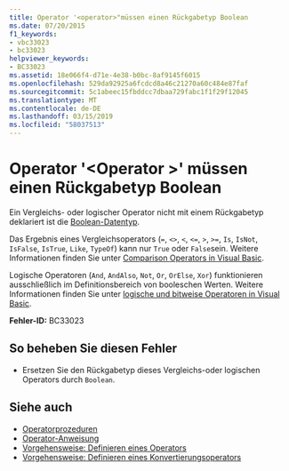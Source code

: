 ```yaml
---
title: Operator '<operator>"müssen einen Rückgabetyp Boolean
ms.date: 07/20/2015
f1_keywords:
- vbc33023
- bc33023
helpviewer_keywords:
- BC33023
ms.assetid: 18e066f4-d71e-4e38-b0bc-8af9145f6015
ms.openlocfilehash: 529da92925a6fcdcd8a46c21270a60c484e87faf
ms.sourcegitcommit: 5c1abeec15fbddcc7dbaa729fabc1f1f29f12045
ms.translationtype: MT
ms.contentlocale: de-DE
ms.lasthandoff: 03/15/2019
ms.locfileid: "58037513"
---
```

# <a name="operator-operator-must-have-a-return-type-of-boolean"></a>Operator '\<Operator >' müssen einen Rückgabetyp Boolean
Ein Vergleichs- oder logischer Operator nicht mit einem Rückgabetyp deklariert ist die [Boolean-Datentyp](../../visual-basic/language-reference/data-types/boolean-data-type.md).  
  
 Das Ergebnis eines Vergleichsoperators (`=`, `<>`, `<`, `<=`, `>`, `>=`, `Is`, `IsNot`, `IsFalse`, `IsTrue`, `Like`, `TypeOf`) kann nur `True` oder `False`sein. Weitere Informationen finden Sie unter [Comparison Operators in Visual Basic](../../visual-basic/programming-guide/language-features/operators-and-expressions/comparison-operators.md).  
  
 Logische Operatoren (`And`, `AndAlso`, `Not`, `Or`, `OrElse`, `Xor`) funktionieren ausschließlich im Definitionsbereich von booleschen Werten. Weitere Informationen finden Sie unter [logische und bitweise Operatoren in Visual Basic](../../visual-basic/programming-guide/language-features/operators-and-expressions/logical-and-bitwise-operators.md).  
  
 **Fehler-ID:** BC33023  
  
## <a name="to-correct-this-error"></a>So beheben Sie diesen Fehler  
  
-   Ersetzen Sie den Rückgabetyp dieses Vergleichs-oder logischen Operators durch `Boolean`.  
  
## <a name="see-also"></a>Siehe auch

- [Operatorprozeduren](../../visual-basic/programming-guide/language-features/procedures/operator-procedures.md)
- [Operator-Anweisung](../../visual-basic/language-reference/statements/operator-statement.md)
- [Vorgehensweise: Definieren eines Operators](../../visual-basic/programming-guide/language-features/procedures/how-to-define-an-operator.md)
- [Vorgehensweise: Definieren eines Konvertierungsoperators](../../visual-basic/programming-guide/language-features/procedures/how-to-define-a-conversion-operator.md)
